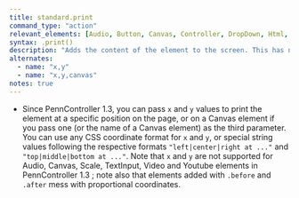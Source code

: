 ```yaml
---
title: standard.print
command_type: "action"
relevant_elements: [Audio, Button, Canvas, Controller, DropDown, Html, Image, MediaRecorder, Scale, Text, TextInput, Tooltip, Video, VoiceRecorder, Youtube]
syntax: .print()
description: "Adds the content of the element to the screen. This has no effect for non-visual elements such as the purely interactive Selector elements."
alternates:
  - name: "x,y"
  - name: "x,y,canvas"
notes: true
---
```


+ Since PennController 1.3, you can pass `x` and `y` values to print the element at a specific position on the page, or on a Canvas element if you pass one (or the name of a Canvas element) as the third parameter. You can use any CSS coordinate format for `x` and `y`, or special string values following the respective formats `"left|center|right at ..."` and `"top|middle|bottom at ..."`. Note that `x` and `y` are not supported for Audio, Canvas, Scale, TextInput, Video and Youtube elements in PennController 1.3 ; note also that elements added with `.before` and `.after` mess with proportional coordinates.

<!--more-->
